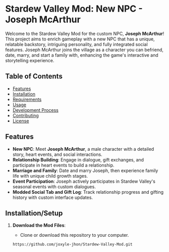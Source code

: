 # Stardew Valley Mod: New NPC - Joseph McArthur

Welcome to the Stardew Valley Mod for the custom NPC, **Joseph McArthur**! This project aims to enrich gameplay with a new NPC that has a unique, relatable backstory, intriguing personality, and fully integrated social features. Joseph McArthur joins the village as a character you can befriend, date, marry, and start a family with, enhancing the game's interactive and storytelling experience.

## Table of Contents

- [Features](#features)
- [Installation](#installation)
- [Requirements](#requirements)
- [Usage](#usage)
- [Development Process](#development-process)
- [Contributing](#contributing)
- [License](#license)

## Features

- **New NPC**: Meet **Joseph McArthur**, a male character with a detailed story, heart events, and social interactions.
- **Relationship Building**: Engage in dialogue, gift exchanges, and participate in heart events to build a relationship.
- **Marriage and Family**: Date and marry Joseph, then experience family life with unique child growth stages.
- **Event Participation**: Joseph actively participates in Stardew Valley's seasonal events with custom dialogues.
- **Modded Social Tab and Gift Log**: Track relationship progress and gifting history with custom interface updates.

## Installation/Setup

1. **Download the Mod Files**:
   - Clone or download this repository to your computer.

   ```bash
   https://github.com/joxyle-jhon/Stardew-Valley-Mod.git
